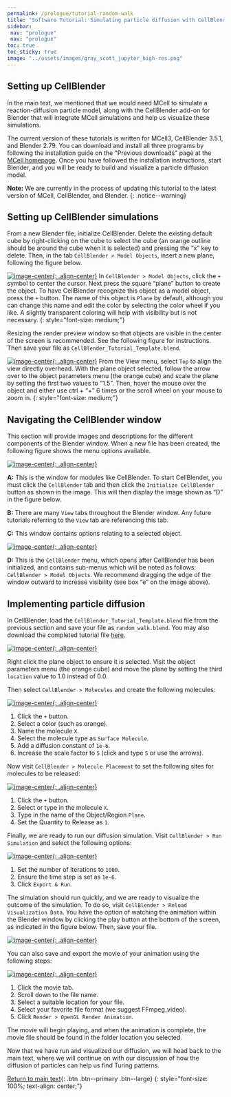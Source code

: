 ```yaml
---
permalink: /prologue/tutorial-random-walk
title: "Software Tutorial: Simulating particle diffusion with CellBlender"
sidebar:
 nav: "prologue"
 nav: "prologue"
toc: true
toc_sticky: true
image: "../assets/images/gray_scott_jupyter_high-res.png"
---
```


## Setting up CellBlender

In the main text, we mentioned that we would need MCell to simulate a reaction-diffusion particle model, along with the CellBlender add-on for Blender that will integrate MCell simulations and help us visualize these simulations.

The current version of these tutorials is written for MCell3, CellBlender 3.5.1, and Blender 2.79. You can download and install all three programs by following the installation guide on the "Previous downloads" page at the <a href="https://mcell.org/download_previous.html" target="_blank">MCell homepage</a>. Once you have followed the installation instructions, start Blender, and you will be ready to build and visualize a particle diffusion model.

**Note:** We are currently in the process of updating this tutorial to the latest version of MCell, CellBlender, and Blender.
{: .notice--warning}

## Setting up CellBlender simulations

From a new Blender file, initialize CellBlender. Delete the existing default cube by right-clicking on the cube to select the cube (an orange outline should be around the cube when it is selected) and pressing the “x” key to delete. Then, in the tab `CellBlender > Model Objects`, insert a new plane, following the figure below.

[![image-center](../assets/images/600px/motifs_setup1.png){: .align-center}](../assets/images/motifs_setup1.png)
In `CellBlender > Model Objects`, click the `+` symbol to center the cursor. Next press the square “plane” button to create the object. To have CellBlender recognize this object as a model object, press the `+` button. The name of this object is `Plane` by default, although you can change this name and edit the color by selecting the color wheel if you like. A slightly transparent coloring will help with visibility but is not necessary.
{: style="font-size: medium;"}

Resizing the render preview window so that objects are visible in the center of the screen is recommended. See the following figure for instructions. Then save your file as `CellBlender_Tutorial_Template.blend`.

[![image-center](../assets/images/600px/motifs_setup2.png){: .align-center}](../assets/images/motifs_setup2.png)
From the View menu, select `Top` to align the view directly overhead. With the plane object selected, follow the arrow over to the object parameters menu (the orange cube) and scale the plane by setting the first two values to “1.5”. Then, hover the mouse over the object and either use ctrl + “+” 6 times or the scroll wheel on your mouse to zoom in.
{: style="font-size: medium;"}

## Navigating the CellBlender window

This section will provide images and descriptions for the different components of the Blender window. When a new file has been created, the following figure shows the menu options available.

[![image-center](../assets/images/600px/motifs_nav1.png){: .align-center}](../assets/images/motifs_nav1.png)

**A:** This is the window for modules like CellBlender. To start CellBlender, you must click the `CellBlender` tab and then click the `Initialize CellBlender` button as shown in the image. This will then display the image shown as “D” in the figure below.

**B:** There are many `View` tabs throughout the Blender window. Any future tutorials referring to the `View` tab are referencing this tab.

**C:** This window contains options relating to a selected object.

[![image-center](../assets/images/600px/motifs_nav2.png){: .align-center}](../assets/images/motifs_nav2.png)

**D:** This is the `CellBlender` menu, which opens after CellBlender has been initialized, and contains sub-menus which will be noted as follows: `CellBlender > Model Objects`. We recommend dragging the edge of the window outward to increase visibility (see box “e” on the image above).

## Implementing particle diffusion

In CellBlender, load the `CellBlender_Tutorial_Template.blend` file from the previous section and save your file as `random_walk.blend`. You may also download the completed tutorial file <a href="../tutorials/random_walk_200.blend" download="random_walk_200.blend">here</a>.

[![image-center](../assets/images/600px/cellblender_location.png){: .align-center}](../assets/images/cellblender_location.png)

Right click the plane object to ensure it is selected. Visit the object parameters menu (the orange cube) and move the plane by setting the third `location` value to 1.0 instead of 0.0.

Then select `CellBlender > Molecules` and create the following molecules:

[![image-center](../assets/images/600px/motifs_norm1.png){: .align-center}](../assets/images/motifs_norm1.png)

1. Click the `+` button.
2. Select a color (such as orange).
3. Name the molecule `X`.
4. Select the molecule type as `Surface Molecule`.
5. Add a diffusion constant of `1e-6`.
6. Increase the scale factor to `5` (click and type `5` or use the arrows).

Now visit `CellBlender > Molecule Placement` to set the following sites for molecules to be released:

[![image-center](../assets/images/600px/motifs_norm3.png){: .align-center}](../assets/images/motifs_norm3.png)

1. Click the `+` button.
2. Select or type in the molecule `X`.
3. Type in the name of the Object/Region `Plane`.
4. Set the Quantity to Release as `1`.

Finally, we are ready to run our diffusion simulation. Visit `CellBlender > Run Simulation` and select the following options:

[![image-center](../assets/images/600px/motifs_norm7.png){: .align-center}](../assets/images/motifs_norm7.png)

1. Set the number of iterations to `1000`.
2. Ensure the time step is set as `1e-6`.
3. Click `Export & Run`.

The simulation should run quickly, and we are ready to visualize the outcome of the simulation. To do so, visit `CellBlender > Reload Visualization Data`. You have the option of watching the animation within the Blender window by clicking the play button at the bottom of the screen, as indicated in the figure below. Then, save your file.

[![image-center](../assets/images/600px/motifs_norm8.png){: .align-center}](../assets/images/motifs_norm8.png)

You can also save and export the movie of your animation using the following steps:

[![image-center](../assets/images/600px/cellblender_render.png){: .align-center}](../assets/images/cellblender_render.png)

1. Click the movie tab.
2. Scroll down to the file name.
3. Select a suitable location for your file.
4. Select your favorite file format (we suggest FFmpeg_video).
5. Click `Render > OpenGL Render Animation`.

The movie will begin playing, and when the animation is complete, the movie file should be found in the folder location you selected.

Now that we have run and visualized our diffusion, we will head back to the main text, where we will continue on with our discussion of how the diffusion of particles can help us find Turing patterns.

[Return to main text](random_walk#brownian-motion-big-numbers-in-small-spaces){: .btn .btn--primary .btn--large}
{: style="font-size: 100%; text-align: center;"}
